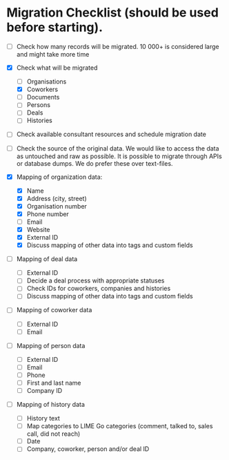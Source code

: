 # Migration Checklist (should be used before starting). 

- [ ] Check how many records will be migrated. 10 000+ is considered large and might take more time
- [x] Check what will be migrated 
	- [ ] Organisations
	- [x] Coworkers
	- [ ] Documents
	- [ ] Persons
	- [ ] Deals
	- [ ] Histories

- [ ] Check available consultant resources and schedule migration date
- [ ] Check the source of the original data. We would like to access the data as untouched and raw as possible. It is possible to migrate through APIs or database dumps. We do prefer these over text-files.

- [x] Mapping of organization data: 
	- [x] Name
	- [x] Address (city, street)
	- [x] Organisation number
	- [x] Phone number
	- [ ] Email
	- [x] Website
	- [x] External ID
	- [x] Discuss mapping of other data into tags and custom fields

- [ ] Mapping of deal data
	- [ ] External ID
	- [ ] Decide a deal process with appropriate statuses
	- [ ] Check IDs for coworkers, companies and histories
	- [ ] Discuss mapping of other data into tags and custom fields

- [ ] Mapping of coworker data
	- [ ] External ID
	- [ ] Email

- [ ] Mapping of person data
	- [ ] External ID
	- [ ] Email
	- [ ] Phone
	- [ ] First and last name
	- [ ] Company ID

- [ ] Mapping of history data
	- [ ] History text
	- [ ] Map categories to LIME Go categories (comment, talked to, sales call, did not reach)
	- [ ] Date
	- [ ] Company, coworker, person and/or deal ID

